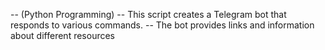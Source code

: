 -- (Python Programming)
-- This script creates a Telegram bot that responds to various commands.
-- The bot provides links and information about different resources
